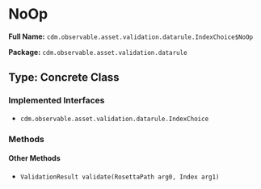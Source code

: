 # NoOp

**Full Name:** `cdm.observable.asset.validation.datarule.IndexChoice$NoOp`

**Package:** `cdm.observable.asset.validation.datarule`

## Type: Concrete Class

### Implemented Interfaces

- `cdm.observable.asset.validation.datarule.IndexChoice`

### Methods

#### Other Methods

- `ValidationResult validate(RosettaPath arg0, Index arg1)`

